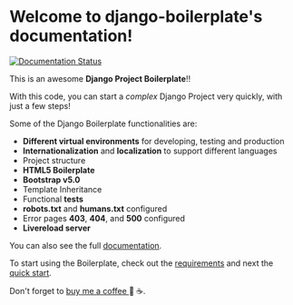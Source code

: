 Welcome to django-boilerplate's documentation!
==============================================

[![Documentation Status](https://readthedocs.org/projects/djangoboilerplate/badge/?version=latest)](https://djangoboilerplate.readthedocs.io/en/latest/?badge=latest)

This is an awesome **Django Project Boilerplate**!!

With this code, you can start a *complex* Django Project 
very quickly, with just a few steps!

Some of the Django Boilerplate functionalities are:

- **Different virtual environments** for developing, testing and production
- **Internationalization** and **localization** to support different languages
- Project structure
- **HTML5 Boilerplate**
- **Bootstrap v5.0**
- Template Inheritance
- Functional **tests**
- **robots.txt** and **humans.txt** configured
- Error pages **403**, **404**, and **500** configured
- **Livereload server**

You can also see the full [documentation](https://djangoboilerplate.readthedocs.io/en/latest/).

To start using the Boilerplate, check out the [requirements](https://djangoboilerplate.readthedocs.io/en/latest/requirements.html) and next the [quick start](https://djangoboilerplate.readthedocs.io/en/latest/quick_start.html).

Don't forget to [buy me a coffee ](https://www.buymeacoffee.com/darisset) 🥰 ☕.
